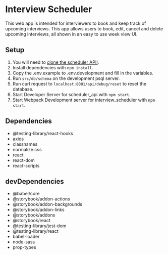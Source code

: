 # Interview Scheduler

This web app is intended for interviewers to book and keep track of upcoming interviews. This app allows users to book, edit, cancel and delete upcoming interviews, all shown in an easy to use week view UI.

## Setup
1. You will need to [clone the scheduler API!](https://github.com/zeamaria/scheduler-api).
2. Install dependencies with `npm install`.
3. Copy the .env.example to .env.development and fill in the variables.
4. Run `src/db/schema` on the development psql server.
5. Run curl request to `localhost:8001/api/debug/reset` to reset the database.
6. Start Developer Server for scheduler_api with `npm start`.
7. Start Webpack Development server for interview_scheduler with `npm start`.




## Dependencies
* @testing-library/react-hooks
* axios
* classnames
* normalize.css
* react
* react-dom
* react-scripts

## devDependencies
* @babel/core
* @storybook/addon-actions
* @storybook/addon-backgrounds
* @storybook/addon-links
* @storybook/addons
* @storybook/react
* @testing-library/jest-dom
* @testing-library/react
* babel-loader
* node-sass
* prop-types
